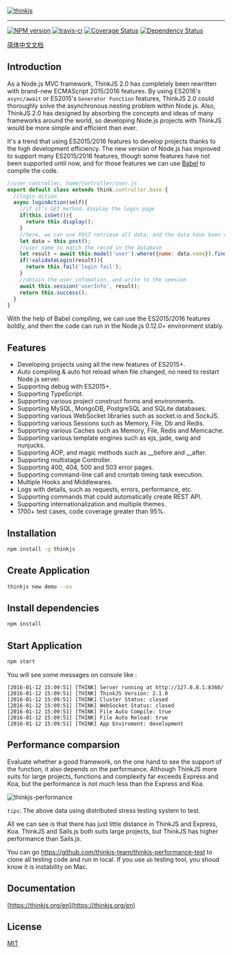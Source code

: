 [![thinkjs](https://p.ssl.qhimg.com/d/inn/e270ec1e/logo_large.jpg)](https://thinkjs.org/)

-----

[![NPM version](https://img.shields.io/npm/v/thinkjs.svg?style=flat-square)](http://badge.fury.io/js/thinkjs)
[![travis-ci](https://img.shields.io/travis/75team/thinkjs.svg?style=flat-square)](https://travis-ci.org/75team/thinkjs)
[![Coverage Status](https://img.shields.io/coveralls/75team/thinkjs.svg?style=flat-square)](https://coveralls.io/github/75team/thinkjs)
[![Dependency Status](https://david-dm.org/75team/thinkjs.svg)](https://david-dm.org/75team/thinkjs)

[简体中文文档](https://github.com/75team/thinkjs/blob/master/README_zh-CN.md)


## Introduction 

As a Node.js MVC framework, ThinkJS 2.0 has completely been rewritten with brand-new ECMAScript 2015/2016 features. By using ES2016's `async/await` or ES2015's `Generator Function` features, ThinkJS 2.0 could thoroughly solve the asynchronous nesting problem within Node.js. Also, ThinkJS 2.0 has designed by absorbing the concepts and ideas of many frameworks around the world, so developing Node.js projects with ThinkJS would be more simple and efficient than ever.

It's a trend that using ES2015/2016 features to develop projects thanks to the high development efficiency. The new version of Node.js has improved to support many ES2015/2016 features, though some features have not been supported until now, and for those features we can use [Babel](http://babeljs.io/) to compile the code.

```js
//user controller, home/controller/user.js
export default class extends think.controller.base {
  //login action
  async loginAction(self){
    //if it's GET method，display the login page
    if(this.isGet()){
      return this.display();
    }
    //here, we can use POST retrieve all data, and the data have been validated in the logic
    let data = this.post();
    //user name to match the recod in the database
    let result = await this.model('user').where({name: data.name}).find();
    if(!validateLogin(result)){
      return this.fail('login fail');
    }
    //obtain the user infomation, and write to the seesion
    await this.session('userInfo', result);
    return this.success();
  }
}
```

With the help of Babel compiling, we can use the ES2015/2016 features boldly, and then the code can run in the Node.js 0.12.0+ environment stably.

## Features

* Developing projects using all the new features of ES2015+.
* Auto compiling & auto hot reload when file changed, no need to restart Node.js server.
* Supporting debug with ES2015+.
* Supporting TypeScript.
* Supporting various project construct forms and environments.
* Supporting MySQL, MongoDB, PostgreSQL and SQLite databases.
* Supporting various WebSocket libraries such as socket.io and SockJS.
* Supporting various Sessions such as Memory, File, Db and Redis.
* Supporting various Caches such as Memory, File, Redis and Memcache.
* Supporting various template engines such as ejs, jade, swig and nunjucks.
* Supporting AOP, and magic methods such as __before and __after.
* Supporting multistage Controller.
* Supporting 400, 404, 500 and 503 error pages.
* Supporting command-line call and crontab timing task execution.
* Multiple Hooks and Middlewares.
* Logs with details, such as requests, errors, performance, etc.
* Supporting commands that could automatically create REST API.
* Supporting internationalization and multiple themes.
* 1700+ test cases, code coverage greater than 95%.

## Installation

```sh
npm install -g thinkjs
```

## Create Application

```sh
thinkjs new demo --es
```

## Install dependencies

```sh
npm install
```

## Start Application

```sh
npm start
```

You will see some messages on console like :

```text
[2016-01-12 15:09:51] [THINK] Server running at http://127.0.0.1:8360/
[2016-01-12 15:09:51] [THINK] ThinkJS Version: 2.1.0
[2016-01-12 15:09:51] [THINK] Cluster Status: closed
[2016-01-12 15:09:51] [THINK] WebSocket Status: closed
[2016-01-12 15:09:51] [THINK] File Auto Compile: true
[2016-01-12 15:09:51] [THINK] File Auto Reload: true
[2016-01-12 15:09:51] [THINK] App Enviroment: development
```

## Performance comparsion

Evaluate whether a good framework, on the one hand to see the support of the function, it also depends on the performance. Although ThinkJS more suits for large projects, functions and complexity far exceeds Express and Koa, but the performance is not much less than the Express and Koa.

![thinkjs-performance](https://p.ssl.qhimg.com/t01897b6d34f6e0ea31.png)

`tips`: The above data using distributed stress testing system to test.

All we can see is that there has just little distance in ThinkJS and Express, Koa. ThinkJS and Sails.js both suits large projects, but ThinkJS has higher performance than Sails.js.

You can go <https://github.com/thinkjs-team/thinkjs-performance-test> to clone all testing code and run in local. If you use `ab` testing tool, you shoud know it is instability on Mac.

## Documentation

[https://thinkjs.org/en](https://thinkjs.org/en)

## License

[MIT](https://github.com/75team/thinkjs/blob/master/LICENSE)
